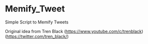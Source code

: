 # Memify_Tweet
Simple Script to Memify Tweets

Original idea from Tren Black 
(https://www.youtube.com/c/trenblack)
(https://twitter.com/tren_black/)
